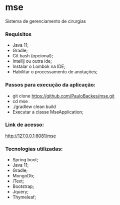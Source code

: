 # mse

Sistema de gerenciamento de cirurgias

### Requisitos
- Java 11;
- Gradle;
- Git bash (opcional);
- Intellij ou outra ide;
- Instalar o Lombok na IDE;
- Habilitar o processamento de anotações;

### Passos para execução da aplicação:
- git clone https://github.com/PauloBackes/mse.git
- cd mse
- ./gradlew clean build
- Executar a classe MseApplication;

### Link de acesso:
http://127.0.0.1:8081/mse

### Tecnologias utilizadas:
- Spring boot;
- Java 11;
- Gradle;
- MongoDb;
- iText;
- Bootstrap;
- Jquery;
- Thymeleaf;
